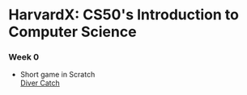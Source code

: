 # HarvardX: CS50's Introduction to Computer Science

### **Week 0**
  - Short game in Scratch  
    [Diver Catch](https://scratch.mit.edu/projects/199032128/)
